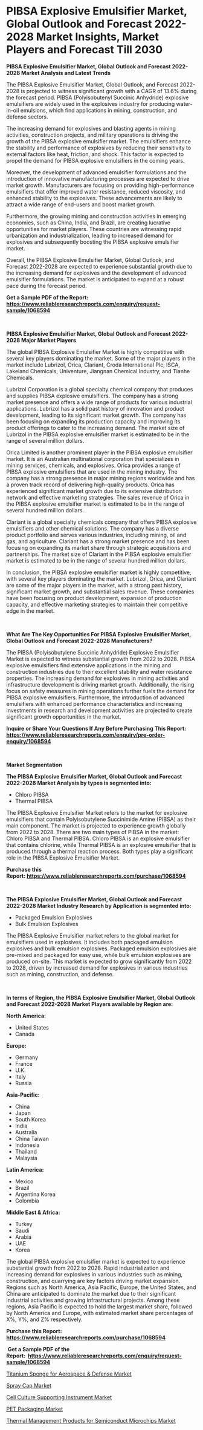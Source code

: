 <p><h1>PIBSA Explosive Emulsifier Market, Global Outlook and Forecast 2022-2028 Market Insights, Market Players and Forecast Till 2030</h1></p><p><strong>PIBSA Explosive Emulsifier Market, Global Outlook and Forecast 2022-2028 Market Analysis and Latest Trends</strong></p>
<p><p>The PIBSA Explosive Emulsifier Market, Global Outlook, and Forecast 2022-2028 is projected to witness significant growth with a CAGR of 13.6% during the forecast period. PIBSA (Polyisobutenyl Succinic Anhydride) explosive emulsifiers are widely used in the explosives industry for producing water-in-oil emulsions, which find applications in mining, construction, and defense sectors.</p><p>The increasing demand for explosives and blasting agents in mining activities, construction projects, and military operations is driving the growth of the PIBSA explosive emulsifier market. The emulsifiers enhance the stability and performance of explosives by reducing their sensitivity to external factors like heat, friction, and shock. This factor is expected to propel the demand for PIBSA explosive emulsifiers in the coming years.</p><p>Moreover, the development of advanced emulsifier formulations and the introduction of innovative manufacturing processes are expected to drive market growth. Manufacturers are focusing on providing high-performance emulsifiers that offer improved water resistance, reduced viscosity, and enhanced stability to the explosives. These advancements are likely to attract a wide range of end-users and boost market growth.</p><p>Furthermore, the growing mining and construction activities in emerging economies, such as China, India, and Brazil, are creating lucrative opportunities for market players. These countries are witnessing rapid urbanization and industrialization, leading to increased demand for explosives and subsequently boosting the PIBSA explosive emulsifier market.</p><p>Overall, the PIBSA Explosive Emulsifier Market, Global Outlook, and Forecast 2022-2028 are expected to experience substantial growth due to the increasing demand for explosives and the development of advanced emulsifier formulations. The market is anticipated to expand at a robust pace during the forecast period.</p></p>
<p><strong>Get a Sample PDF of the Report:&nbsp; <a href="https://www.reliableresearchreports.com/enquiry/request-sample/1068594">https://www.reliableresearchreports.com/enquiry/request-sample/1068594</a></strong></p>
<p>&nbsp;</p>
<p><strong>PIBSA Explosive Emulsifier Market, Global Outlook and Forecast 2022-2028 Major Market Players</strong></p>
<p><p>The global PIBSA Explosive Emulsifier Market is highly competitive with several key players dominating the market. Some of the major players in the market include Lubrizol, Orica, Clariant, Croda International Plc, ISCA, Lakeland Chemicals, Univenture, Jiangnan Chemical Industry, and Tianhe Chemicals.</p><p>Lubrizol Corporation is a global specialty chemical company that produces and supplies PIBSA explosive emulsifiers. The company has a strong market presence and offers a wide range of products for various industrial applications. Lubrizol has a solid past history of innovation and product development, leading to its significant market growth. The company has been focusing on expanding its production capacity and improving its product offerings to cater to the increasing demand. The market size of Lubrizol in the PIBSA explosive emulsifier market is estimated to be in the range of several million dollars.</p><p>Orica Limited is another prominent player in the PIBSA explosive emulsifier market. It is an Australian multinational corporation that specializes in mining services, chemicals, and explosives. Orica provides a range of PIBSA explosive emulsifiers that are used in the mining industry. The company has a strong presence in major mining regions worldwide and has a proven track record of delivering high-quality products. Orica has experienced significant market growth due to its extensive distribution network and effective marketing strategies. The sales revenue of Orica in the PIBSA explosive emulsifier market is estimated to be in the range of several hundred million dollars.</p><p>Clariant is a global specialty chemicals company that offers PIBSA explosive emulsifiers and other chemical solutions. The company has a diverse product portfolio and serves various industries, including mining, oil and gas, and agriculture. Clariant has a strong market presence and has been focusing on expanding its market share through strategic acquisitions and partnerships. The market size of Clariant in the PIBSA explosive emulsifier market is estimated to be in the range of several hundred million dollars.</p><p>In conclusion, the PIBSA explosive emulsifier market is highly competitive, with several key players dominating the market. Lubrizol, Orica, and Clariant are some of the major players in the market, with a strong past history, significant market growth, and substantial sales revenue. These companies have been focusing on product development, expansion of production capacity, and effective marketing strategies to maintain their competitive edge in the market.</p></p>
<p>&nbsp;</p>
<p><strong>What Are The Key Opportunities For PIBSA Explosive Emulsifier Market, Global Outlook and Forecast 2022-2028 Manufacturers?</strong></p>
<p><p>The PIBSA (Polyisobutylene Succinic Anhydride) Explosive Emulsifier Market is expected to witness substantial growth from 2022 to 2028. PIBSA explosive emulsifiers find extensive applications in the mining and construction industries due to their excellent stability and water resistance properties. The increasing demand for explosives in mining activities and infrastructure development is driving market growth. Additionally, the rising focus on safety measures in mining operations further fuels the demand for PIBSA explosive emulsifiers. Furthermore, the introduction of advanced emulsifiers with enhanced performance characteristics and increasing investments in research and development activities are projected to create significant growth opportunities in the market.</p></p>
<p><strong>Inquire or Share Your Questions If Any Before Purchasing This Report: <a href="https://www.reliableresearchreports.com/enquiry/pre-order-enquiry/1068594">https://www.reliableresearchreports.com/enquiry/pre-order-enquiry/1068594</a></strong></p>
<p>&nbsp;</p>
<p><strong>Market Segmentation</strong></p>
<p><strong>The PIBSA Explosive Emulsifier Market, Global Outlook and Forecast 2022-2028 Market Analysis by types is segmented into:</strong></p>
<p><ul><li>Chloro PIBSA</li><li>Thermal PIBSA</li></ul></p>
<p><p>The PIBSA Explosive Emulsifier Market refers to the market for explosive emulsifiers that contain Polyisobutylene Succinimide Amine (PIBSA) as their main component. The market is projected to experience growth globally from 2022 to 2028. There are two main types of PIBSA in the market: Chloro PIBSA and Thermal PIBSA. Chloro PIBSA is an explosive emulsifier that contains chlorine, while Thermal PIBSA is an explosive emulsifier that is produced through a thermal reaction process. Both types play a significant role in the PIBSA Explosive Emulsifier Market.</p></p>
<p><strong>Purchase this Report:&nbsp;<a href="https://www.reliableresearchreports.com/purchase/1068594">https://www.reliableresearchreports.com/purchase/1068594</a></strong></p>
<p>&nbsp;</p>
<p><strong>The PIBSA Explosive Emulsifier Market, Global Outlook and Forecast 2022-2028 Market Industry Research by Application is segmented into:</strong></p>
<p><ul><li>Packaged Emulsion Explosives</li><li>Bulk Emulsion Explosives</li></ul></p>
<p><p>The PIBSA Explosive Emulsifier market refers to the global market for emulsifiers used in explosives. It includes both packaged emulsion explosives and bulk emulsion explosives. Packaged emulsion explosives are pre-mixed and packaged for easy use, while bulk emulsion explosives are produced on-site. This market is expected to grow significantly from 2022 to 2028, driven by increased demand for explosives in various industries such as mining, construction, and defense.</p></p>
<p>&nbsp;</p>
<p><strong>In terms of Region, the PIBSA Explosive Emulsifier Market, Global Outlook and Forecast 2022-2028 Market Players available by Region are:</strong></p>
<p>
    <p> <strong> North America: </strong>
        <ul>
            <li>United States</li>
            <li>Canada</li>
        </ul>
        </p> 
    <p> <strong> Europe: </strong>
        <ul>
            <li>Germany</li>
            <li>France</li>
            <li>U.K.</li>
            <li>Italy</li>
            <li>Russia</li>
        </ul>
        </p> 
    <p> <strong> Asia-Pacific: </strong>
        <ul>
            <li>China</li>
            <li>Japan</li>
            <li>South Korea</li>
            <li>India</li>
            <li>Australia</li>
            <li>China Taiwan</li>
            <li>Indonesia</li>
            <li>Thailand</li>
            <li>Malaysia</li>
        </ul>
        </p> 
    <p> <strong> Latin America: </strong>
        <ul>
            <li>Mexico</li>
            <li>Brazil</li>
            <li>Argentina Korea</li>
            <li>Colombia</li>
        </ul>
        </p> 
    <p> <strong> Middle East & Africa: </strong>
        <ul>
            <li>Turkey</li>
            <li>Saudi</li>
            <li>Arabia</li>
            <li>UAE</li>
            <li>Korea</li>
        </ul>
    </p>
    </p>
<p><p>The global PIBSA explosive emulsifier market is expected to experience substantial growth from 2022 to 2028. Rapid industrialization and increasing demand for explosives in various industries such as mining, construction, and quarrying are key factors driving market expansion. Regions such as North America, Asia Pacific, Europe, the United States, and China are anticipated to dominate the market due to their significant industrial activities and growing infrastructural projects. Among these regions, Asia Pacific is expected to hold the largest market share, followed by North America and Europe, with estimated market share percentages of X%, Y%, and Z% respectively.</p></p>
<p><strong>Purchase this Report: <a href="https://www.reliableresearchreports.com/purchase/1068594">https://www.reliableresearchreports.com/purchase/1068594</a></strong></p>
<p>&nbsp;<strong>Get a Sample PDF of the Report:&nbsp;&nbsp;<a href="https://www.reliableresearchreports.com/enquiry/request-sample/1068594">https://www.reliableresearchreports.com/enquiry/request-sample/1068594</a></strong></p>
<p><strong></strong></p>
<p><p><a href="https://medium.com/@mariliehowe/titanium-sponge-for-aerospace-amp-defense-market-size-growth-forecast-2023-2030-897e9ba254ca">Titanium Sponge for Aerospace & Defense Market</a></p><p><a href="https://www.linkedin.com/pulse/spray-cap-market-size-share-global-analysis-report-2023-6h27e/">Spray Cap Market</a></p><p><a href="https://www.reportprime.com/cell-culture-supporting-instrument-r8859">Cell Culture Supporting Instrument Market</a></p><p><a href="https://medium.com/@caligoldner/pet-packaging-market-size-growth-forecast-2023-2030-44e78fdb48ae">PET Packaging Market</a></p><p><a href="https://www.reportprime.com/thermal-management-products-for-semiconduct-microchips-r3273">Thermal Management Products for Semiconduct Microchips Market</a></p></p>